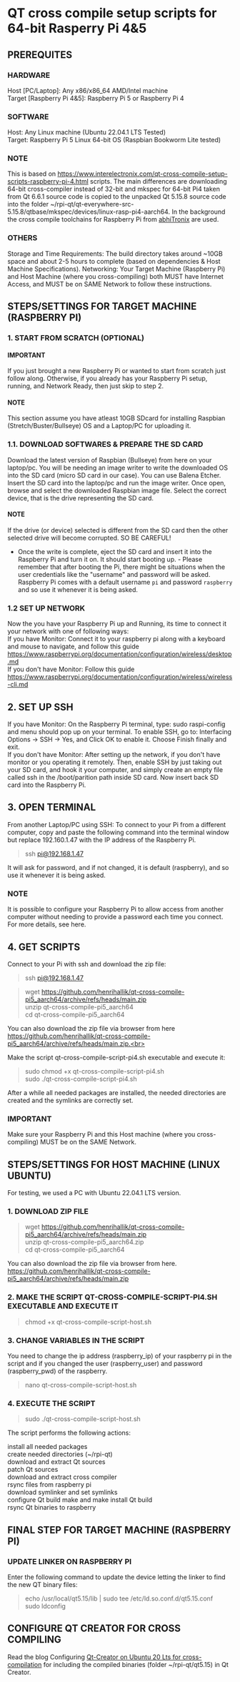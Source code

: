 # QT cross compile setup scripts for 64-bit Rasperry Pi 4&5
 
## PREREQUITES  
### HARDWARE
Host [PC/Laptop]: Any x86/x86_64 AMD/Intel machine<br>
Target [Raspberry Pi 4&5]: Raspberry Pi 5 or Raspberry Pi 4  

### SOFTWARE
Host: Any Linux machine (Ubuntu 22.04.1 LTS Tested)<br>
Target: Raspberry Pi 5 Linux 64-bit OS (Raspbian Bookworm Lite tested)<br>

### NOTE
This is based on https://www.interelectronix.com/qt-cross-compile-setup-scripts-raspberry-pi-4.html scripts. The main differences are downloading 64-bit cross-compiler instead of 32-bit and mkspec for 64-bit Pi4 taken from Qt 6.6.1 source code is copied to the unpacked Qt 5.15.8 source code into the folder ~/rpi-qt/qt-everywhere-src-5.15.8/qtbase/mkspec/devices/linux-rasp-pi4-aarch64. In the background the cross compile toolchains for Raspberry Pi from <a href="https://github.com/abhiTronix/raspberry-pi-cross-compilers">abhiTronix</a> are used.

### OTHERS
Storage and Time Requirements: The build directory takes around ~10GB space and about 2-5 hours to complete (based on dependencies & Host Machine Specifications).
Networking: Your Target Machine (Raspberry Pi) and Host Machine (where you cross-compiling) both MUST have Internet Access, and MUST be on SAME Network to follow these instructions.

## STEPS/SETTINGS FOR TARGET MACHINE (RASPBERRY PI)
### 1. START FROM SCRATCH (OPTIONAL)
#### IMPORTANT
If you just brought a new Raspberry Pi or wanted to start from scratch just follow along. Otherwise, if you already has your Raspberry Pi setup, running, and Network Ready, then just skip to step 2.

#### NOTE
This section assume you have atleast 10GB SDcard for installing Raspbian (Stretch/Buster/Bullseye) OS and a Laptop/PC for uploading it.

### 1.1. DOWNLOAD SOFTWARES & PREPARE THE SD CARD
Download the latest version of Raspbian (Bullseye) from here on your laptop/pc.
You will be needing an image writer to write the downloaded OS into the SD card (micro SD card in our case). You can use Balena Etcher.
Insert the SD card into the laptop/pc and run the image writer. Once open, browse and select the downloaded Raspbian image file. Select the correct device, that is the drive representing the SD card.
#### NOTE
If the drive (or device) selected is different from the SD card then the other selected drive will become corrupted. SO BE CAREFUL!
<br>
- Once the write is complete, eject the SD card and insert it into the Raspberry Pi and turn it on. It should start booting up. - Please remember that after booting the Pi, there might be situations when the user credentials like the "username" and password will be asked. Raspberry Pi comes with a default username `pi` and password `raspberry` and so use it whenever it is being asked.
### 1.2 SET UP NETWORK
Now the you have your Raspberry Pi up and Running, its time to connect it your network with one of following ways:
<br>
If you have Monitor: Connect it to your raspberry pi along with a keyboard and mouse to navigate, and follow this guide https://www.raspberrypi.org/documentation/configuration/wireless/desktop.md<br>
If you don't have Monitor: Follow this guide https://www.raspberrypi.org/documentation/configuration/wireless/wireless-cli.md
## 2. SET UP SSH
If you have Monitor: On the Raspberry Pi terminal, type: sudo raspi-config and menu should pop up on your terminal. To enable SSH, go to: Interfacing Options -> SSH -> Yes, and Click OK to enable it. Choose Finish finally and exit.
<br>
If you don't have Monitor: After setting up the network, if you don't have monitor or you operating it remotely. Then, enable SSH by just taking out your SD card, and hook it your computer, and simply create an empty file called ssh in the /boot/parition path inside SD card. Now insert back SD card into the Raspberry Pi.

## 3. OPEN TERMINAL
From another Laptop/PC using SSH: To connect to your Pi from a different computer, copy and paste the following command into the terminal window but replace 192.160.1.47 with the IP address of the Raspberry Pi.
>ssh pi@192.168.1.47<br>

It will ask for password, and if not changed, it is default (raspberry), and so use it whenever it is being asked.

### NOTE
It is possible to configure your Raspberry Pi to allow access from another computer without needing to provide a password each time you connect. For more details, see here.

## 4. GET SCRIPTS
Connect to your Pi with ssh and download the zip file:

>ssh pi@192.168.1.47

>wget https://github.com/henrihallik/qt-cross-compile-pi5_aarch64/archive/refs/heads/main.zip<br>
>unzip qt-cross-compile-pi5_aarch64<br>
>cd qt-cross-compile-pi5_aarch64<br>

You can also download the zip file via browser from here https://github.com/henrihallik/qt-cross-compile-pi5_aarch64/archive/refs/heads/main.zip.<br>

Make the script qt-cross-compile-script-pi4.sh executable and execute it:

>sudo chmod +x qt-cross-compile-script-pi4.sh<br>
>sudo ./qt-cross-compile-script-pi4.sh<br>

After a while all needed packages are installed, the needed directories are created and the symlinks are correctly set.

### IMPORTANT
Make sure your Raspberry Pi and this Host machine (where you cross-compiling) MUST be on the SAME Network.

## STEPS/SETTINGS FOR HOST MACHINE (LINUX UBUNTU)
For testing, we used a PC with Ubuntu 22.04.1 LTS version.

### 1. DOWNLOAD ZIP FILE
>wget https://github.com/henrihallik/qt-cross-compile-pi5_aarch64/archive/refs/heads/main.zip<br>
>unzip qt-cross-compile-pi5_aarch64.zip<br>
>cd qt-cross-compile-pi5_aarch64<br>

You can also download the zip file via browser from here. https://github.com/henrihallik/qt-cross-compile-pi5_aarch64/archive/refs/heads/main.zip

### 2. MAKE THE SCRIPT QT-CROSS-COMPILE-SCRIPT-PI4.SH EXECUTABLE AND EXECUTE IT
>chmod +x qt-cross-compile-script-host.sh
### 3. CHANGE VARIABLES IN THE SCRIPT
You need to change the ip address (raspberry_ip) of your raspberry pi in the script and if you changed the user (raspberry_user) and password (raspberry_pwd) of the raspberry.

>nano qt-cross-compile-script-host.sh
### 4. EXECUTE THE SCRIPT
>sudo ./qt-cross-compile-script-host.sh<br>

The script performs the following actions:<br>

install all needed packages<br>
create needed directories (~/rpi-qt)<br>
download and extract Qt sources<br>
patch Qt sources<br>
download and extract cross compiler<br>
rsync files from raspberry pi<br>
download symlinker and set symlinks<br>
configure Qt build
make and make install Qt build<br>
rsync Qt binaries to raspberry<br>

## FINAL STEP FOR TARGET MACHINE (RASPBERRY PI)
### UPDATE LINKER ON RASPBERRY PI
Enter the following command to update the device letting the linker to find the new QT binary files:<br>

>echo /usr/local/qt5.15/lib | sudo tee /etc/ld.so.conf.d/qt5.15.conf<br>
>sudo ldconfig<br>

## CONFIGURE QT CREATOR FOR CROSS COMPILING
Read the blog Configuring <a href="https://www.interelectronix.com/configuring-qt-creator-ubuntu-20-lts-cross-compilation.html">Qt-Creator on Ubuntu 20 Lts for cross-compilation</a> for including the compiled binaries (folder ~/rpi-qt/qt5.15) in Qt Creator. 

